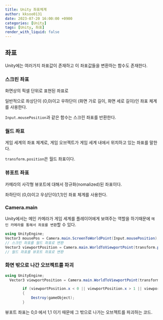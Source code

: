 ```yaml
---
title: Unity 좌표체계
author: kksoo0131
date: 2023-07-20 16:00:00 +0900
categories: [Unity]
tags: [Unity, 좌표]
render_with_liquid: false
---
```


## 좌표

Unity에는 여러가지 좌표값이 존재하고 이 좌표값들을 변환하는 함수도 존재한다.

### 스크린 좌표
화면상의 픽셀 단위로 표현된 좌표로

일반적으로 좌상단이 (0,0)이고 우하단이 (화면 가로 길이, 화면 세로 길이)인 좌표 체계를 사용한다.

`Input.mousePosition`과 같은 함수는 스크린 좌표를 반환한다.

### 월드 좌표
게임 세계의 좌표 체계로, 게임 오브젝트가 게임 세계 내에서 위치하고 있는 좌표를 말한다.

`transform.position`은 월드 좌표이다.

### 뷰포트 좌표
카메라의 사각형 뷰포트에 대해서 정규화(nomalized)된 좌표이다.

좌하단이 (0,0)이고 우상단이(1,1)인 좌표 체계를 사용한다.

### Camera.main

Unity에서는 메인 카메라가 게임 세계를 플레이어에게 보여주는 역할을 하기때문에 `메인 카메라를 통해서 좌표를 변환`할 수 있다.

```c#
using UnityEngine;
Vector3 mousePos = Camera.main.ScreenToWorldPoint(Input.mousePosition);
// 스크린 좌표를 월드 좌표로 변환
Vector3 viewportPosition = Camera.main.WorldToViewportPoint(transform.position);
// 월드 좌표를 뷰포트 좌표로 변환
```

### 화면 밖으로 나간 오브젝트를 파괴

```c#
using UnityEngine;
  Vector3 viewportPosition = Camera.main.WorldToViewportPoint(transform.position);

        if (viewportPosition.x < 0 || viewportPosition.x > 1 || viewportPosition.y < 0 || viewportPosition.y > 1)
        {
            Destroy(gameObject);
        }
```
뷰포트 좌표는 0,0 에서 1,1 이기 때문에 그 밖으로 나가는 오브젝트를 파괴하는 코드.
